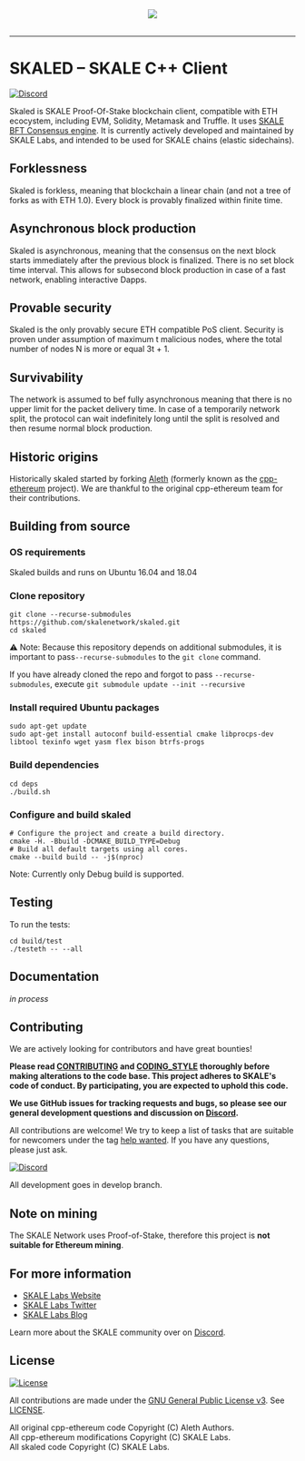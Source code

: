 <div align="center">
  <img src="https://uploads-ssl.webflow.com/5be05ae542686c4ebf192462/5be2f8beb08f6d0fbd2ea797_Skale_Logo_Blue-p-500.png"><br><br>
</div>

-----------------


# SKALED – SKALE C++ Client



[![Discord](https://img.shields.io/discord/534485763354787851.svg)](https://discord.gg/vvUtWJB)

Skaled is SKALE Proof-Of-Stake blockchain client, compatible with ETH ecocystem, including EVM, Solidity, Metamask and Truffle. It uses [SKALE BFT Consensus engine](https://github.com/skalenetwork/skale-consensus).  It is currently actively developed and maintained by SKALE Labs, and intended to be used for SKALE chains (elastic sidechains).

## Forklessness

Skaled is forkless, meaning that blockchain a linear chain (and not a tree of forks as with ETH 1.0). Every block is provably finalized within finite time.


## Asynchronous block production

Skaled is asynchronous, meaning that the consensus on the next block starts immediately after the previous block is finalized.  There is no set block time interval. This allows for subsecond block production in case of a fast network, enabling interactive Dapps.

## Provable security

Skaled is the only provably secure ETH compatible PoS client. Security is proven under assumption of maximum t malicious nodes, where the total number of nodes N is more or equal 3t + 1.

## Survivability

The network is assumed to bef fully asynchronous meaning that there is no upper limit for the packet delivery time. In case of a temporarily network split, the protocol can wait indefinitely long until the split is resolved and then resume normal block production.

##  Historic origins

Historically skaled started by forking [Aleth](https://github.com/ethereum/aleth) (formerly known as the [cpp-ethereum](http://www.ethdocs.org/en/latest/ethereum-clients/cpp-ethereum/) project). We are thankful to the original cpp-ethereum team for their contributions.


## Building from source


### OS requirements

Skaled builds and runs on Ubuntu 16.04 and 18.04

### Clone repository

```
git clone --recurse-submodules https://github.com/skalenetwork/skaled.git
cd skaled
```

⚠️ Note: Because this repository depends on additional submodules, it is important to pass`--recurse-submodules` to the `git clone` command.

If you have already cloned the repo and forgot to pass `--recurse-submodules`, execute `git submodule update --init --recursive`

### Install required Ubuntu packages

```
sudo apt-get update
sudo apt-get install autoconf build-essential cmake libprocps-dev libtool texinfo wget yasm flex bison btrfs-progs
```

### Build dependencies

```
cd deps
./build.sh
```

### Configure and build skaled


```shell
# Configure the project and create a build directory.
cmake -H. -Bbuild -DCMAKE_BUILD_TYPE=Debug
# Build all default targets using all cores.
cmake --build build -- -j$(nproc)
```

Note: Currently only Debug build is supported.


## Testing

To run the tests:

```
cd build/test
./testeth -- --all
```

## Documentation

_in process_

## Contributing

We are actively looking for contributors and have great bounties!

**Please read [CONTRIBUTING](CONTRIBUTING.md) and [CODING_STYLE](CODING_STYLE.md) thoroughly before making alterations to the code base. This project adheres to SKALE's code of conduct. By participating, you are expected to uphold this code.**

**We use GitHub issues for tracking requests and bugs, so please see our general development questions and discussion on [Discord](https://discord.gg/vvUtWJB).**

All contributions are welcome! We try to keep a list of tasks that are suitable for newcomers under the tag [help wanted](https://github.com/skalenetwork/skaled/labels/help%20wanted). If you have any questions, please just ask.

[![Discord](https://img.shields.io/discord/534485763354787851.svg)](https://discord.gg/vvUtWJB)


All development goes in develop branch.

## Note on mining

The SKALE Network uses Proof-of-Stake, therefore this project is **not suitable for Ethereum mining**.


## For more information
* [SKALE Labs Website](https://skalelabs.com)
* [SKALE Labs Twitter](https://twitter.com/skalelabs)
* [SKALE Labs Blog](https://medium.com/skale)

Learn more about the SKALE community over on [Discord](https://discord.gg/vvUtWJB).


## License

[![License](https://img.shields.io/github/license/skalenetwork/skaled.svg)](LICENSE)

All contributions are made under the [GNU General Public License v3](https://www.gnu.org/licenses/gpl-3.0.en.html). See [LICENSE](LICENSE).

All original cpp-ethereum code Copyright (C) Aleth Authors.  
All cpp-ethereum modifications Copyright (C) SKALE Labs.  
All skaled code Copyright (C) SKALE Labs.
